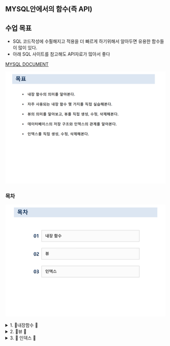 ## MYSQL안에서의 함수(즉 API)

## 수업 목표 

- SQL 코드작성에 수훨해지고 적용을 더 빠르게 하기위해서 
    알아두면 유용한 함수들이 많이 있다. 
- 아래 SQL 사이트를 참고해도 API자료가 많아서 좋다

[MYSQL DOCUMENT](https://dev.mysql.com/doc/refman/8.3/en/keywords.html)


![IMG](./목표.png)

### 목차 
![IMG](./목차.png)
<details>
<summary>1. 🐝내장함수 🐝    </summary>
<div markdown="1">



![IMG](내장함수/내장함수.png)

<details>
<summary> 🐝SQL내장함수 🐝    </summary>
<div markdown="1">

1. 내장함수 
2. Null 값 처리 
3. 행 번호 출력 
- 함수 
![IMG](내장함수/내장함수1.png)

- 내장함수
1.[x] 모든 내장함수는 최초에 선언될 때 유요한 입력 값을 받아야함  
1.[x] SQL 내장함수는 상수나 속석 이름을 입력 값으로 받아 **단일값으로 결과를 반환한다.**
- ![IMG](내장함수/내장함수2.png)
### 간단한 코드 예시 
```SQL
-- 1. 절대값을 출력하는 키워드 
SELECT ABS(-78),ABS(78);
-- 2. 소수점 반올림 하는 키워드 
SELECT round(4.875,1);
-- 3. 
SELECT CUSTID 고객번호, round(SUM(SALEPRICE)/COUNT(*),-2) 평균금액 
FROM ORDERS
group by CUSTID;
-- 라운드 플로우 셀 시험에 자주 나옴 SQLD


```

- 문자함수 
1.[x] 문자열에 대한 함수를 처리하는 키워드
- ![IMG](내장함수/문자함수.png)
### 간단한 코드 예시

```sql
-- 서점의 고객 중에서 같은 성을 가진 사람이 몇 명이나 되는지 성별 인원수를 구하시오 

-- SUBSTR은 문자열에서 지정된 자리에서부터 지정된 길이만큼 잘라서 반환 

SELECT SUBSTR(NAME,1,1) '성',COUNT(*) '인원'
FROM CUSTOMER
GROUP BY SUBSTR(NAME,1,1);

```
- 날짜시간함수
![img](내장함수/날짜시간함수.png)
### 간단한 코드 예시
```sql
-- 7. 서점은 주문일로부터 10일 후의 매출을 확정한다 각 주문의 확정일자를 구하시오.
SELECT ADDDATE(ORDERDATE, INTERVAL +10 DAY) '주문 확정일자'
FROM ORDERS
WHERE ORDERDATE;

-- 8. 서점이 2014년 7월 7일에 주문 받은 도서의 주문번호, 주문일, 고객번호, 도서번호를 모두 보이시오 
-- 단, 주문일은 '%Y-%m-%d'형태로 표시 
select orderid, date_format(orderdate,'%Y-%m-%d'), custid, bookid from orders;


-- 9. 현재 dbms의 시간을 출력하시오
select sysdate();
```

- 숫자함수
- ![img](내장함수/숫자함수.png)
</div>
</details>

<details>
<summary> 🐝NULL 값 처리  🐝    </summary>
<div markdown="1">

### Null 값처리 
- SQL 에서의 Null을 처리하는 방식 
![img](내장함수/NULL값처리.png)
- Null값을 출력하기 싫을때 이런식으로 사용하면 된다. 
![img](내장함수/NULL값처리2.png)
```sql
-- 이렇게 하면 전화번호가 없는 사람은 null이 아닌 연락처없음으로 출력이됨

SELECT NAME, ifnull(PHONE,"연락처없음") '전화번호' FROM CUSTOMER;

```
</div>
</details>

<details>
<summary> 🐝행 번호 출력   🐝    </summary>
<div markdown="1">

### 행을 단순하게 출력하기 위한 코드 
```SQL
-- 행 정렬  단순한 출력을 위한 코드  --뒤에는 실행 순서다
-- 포문의 실행 방식과 비슷하다고 생각하면 될듯하다. 
SET @SEQ:=0;  -- 1번 
SELECT (@SEQ:=@SEQ+1) '순번', CUSTID, NAME, PHONE -- 4번 
FROM CUSTOMER -- 2번 
WHERE @SEQ <=2; -- 3번 
```


</div>
</details>

</div>
</details>

<details>
<summary>2. 🐝뷰   🐝    </summary>
<div markdown="1">


🐝뷰의 생성 및 수정 삭제  🐝 

1.[X] 뷰의 생성에 대한 코드 및 설명 
![img](./뷰/뷰의 생성.png)

1.[X] 뷰를 수정에 대한 코드 및 설명 
![IMG](./뷰/뷰의 수정.png)
create or replace view 뷰명



## 위의 내용을 참조한 실습 코드 
```sql
-- VW_BOOK1 VW를 만드는 코드 
create view vw_book1
as
select *
from book
where bookname like '%축구%';

-- VW_BOOK1 조회 코드 

select * 
from vw_book1;

-- #####20번 대한민국을 포함한 고객을 뷰를 만들기 

-- VW_CUSTOMER 뷰 만드는 코드  
create or replace view vw_customer
as select* 
from customer 
where address like "%대한민국%";
select * 
from vw_customer;

-- #######21 번 오더테이블에 고객이름과 도서이름을 바로 확인할 수 있는 뷰를 생성한후
'김연아' 고객이 구입한 도서의 주문번호,도서이름,주문액을 보이시오


create view o_orders(orderid,custid,name,bookid,bookname,saleprice,orderdate)
as 
select od.orderid, od.custid,cs.name,od.bookid,bk.bookname,od.saleprice,od.orderdate
from orders od, customer cs, book bk
where od.custid = cs.custid and od.bookid = bk.bookid;

select orderid, bookname, saleprice from o_orders where name ="김연아";

-- 수정가능한 뷰 생성  or replace 
create or replace view o_orders(orderid,custid,name,bookid,bookname,saleprice,orderdate)
as 
select od.orderid, od.custid,cs.name,od.bookid,bk.bookname,od.saleprice,od.orderdate
from orders od, customer cs, book bk
where od.custid = cs.custid and od.bookid = bk.bookid;

select orderid, bookname, saleprice from o_orders where name ="김연아";

-- ######22번 20번의 뷰를 영국을 포함한 주소를 가진 고객으로 변경하시오 
create or replace view vw_customer(custid, name, address)
as select custid, name, address
from customer 
where address like '%영국%';
select * 
from vw_customer;

drop view o_orders;

-- 만든 뷰 들은 시스템 사탈로그에 저장이 된다. 
-- 문제풀이 


create or replace view highorders(bookid,bookname,name,publisher,price)
as
select b.bookid,b.bookname,c.name,b.publisher,b.price
from book b, customer c, orders o
where o.custid = c.custid and o.bookid = b.bookid and price>=20000;
select * 
from highorders;

select bookname, name 
from highorders;

create or replace view highorders(bookid,bookname,name,publisher)
as
select b.bookid,b.bookname,c.name,b.publisher
from book b, customer c, orders o
where o.custid = c.custid and o.bookid = b.bookid;

select *
from highorders;

```


</div>
</details>

<details>
<summary>3.  🐝 인덱스   🐝    </summary>
<div markdown="1">

![IMG](인덱스/인덱스목차.png)
![IMG](인덱스/데이터의물리적저장.png)
![IMG](인덱스/엑세스시간.png)
![IMG](인덱스/DBMS구조.png)
![IMG](인덱스/인덱스저장위치.png)
![IMG](인덱스/인덱스의종류.png)

![IMG](인덱스/B-tree.png)
![IMG](인덱스/B-tree1.png)
![IMG](인덱스/데이터저장예시.png)
![IMG](인덱스/데이터저장예시2.png)

</div>
</details>